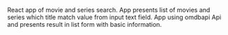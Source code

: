 React app of movie and series search.
App presents list of movies and series which title match value from input text field.
App using omdbapi Api and presents result in list form with basic information.
